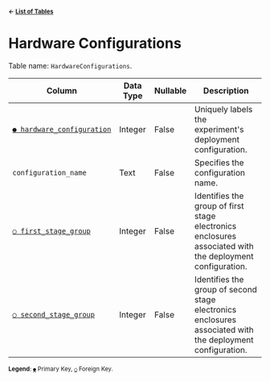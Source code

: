 <sup>**← [List of Tables](../README.md#schema)**</sup>

# Hardware Configurations

Table name: `HardwareConfigurations`.

| Column                                                   | Data Type | Nullable | Description                                                                                               |
| -------------------------------------------------------- | --------- | -------- | --------------------------------------------------------------------------------------------------------- |
| [`● hardware_configuration`](hardware_configurations.md) | Integer   | False    | Uniquely labels the experiment's deployment configuration.                                                |
| `configuration_name`                                     | Text      | False    | Specifies the configuration name.                                                                         |
| [`○ first_stage_group`](first_stage_group_index.md)      | Integer   | False    | Identifies the group of first stage electronics enclosures associated with the deployment configuration.  |
| [`○ second_stage_group`](second_stage_group_index.md)    | Integer   | False    | Identifies the group of second stage electronics enclosures associated with the deployment configuration. |

<sup>**Legend**: [`●`](hardware_configurations.md) Primary Key, [`○`](hardware_configurations.md) Foreign Key.</sup>
